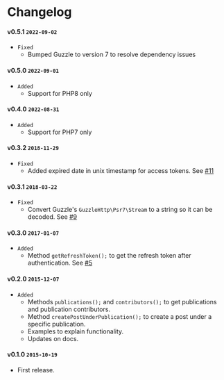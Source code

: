 # Changelog

#### v0.5.1 `2022-09-02`
- `Fixed`
    - Bumped Guzzle to version 7 to resolve dependency issues

#### v0.5.0 `2022-09-01`
- `Added`
    - Support for PHP8 only

#### v0.4.0 `2022-08-31`
- `Added`
    - Support for PHP7 only

#### v0.3.2 `2018-11-29`
- `Fixed`
    - Added expired date in unix timestamp for access tokens. See [#11](https://github.com/jonathantorres/medium-sdk-php/pull/11)

#### v0.3.1 `2018-03-22`
- `Fixed`
    - Convert Guzzle's `GuzzleHttp\Psr7\Stream` to a string so it can be decoded. See [#9](https://github.com/jonathantorres/medium-sdk-php/pull/9)

#### v0.3.0 `2017-01-07`
- `Added`
    - Method `getRefreshToken();` to get the refresh token after authentication. See [#5](https://github.com/jonathantorres/medium-sdk-php/pull/5)

#### v0.2.0 `2015-12-07`
- `Added`
    - Methods `publications();` and `contributors();` to get publications and publication contributors.
    - Method `createPostUnderPublication();` to create a post under a specific publication.
    - Examples to explain functionality.
    - Updates on docs.

#### v0.1.0 `2015-10-19`
- First release.
